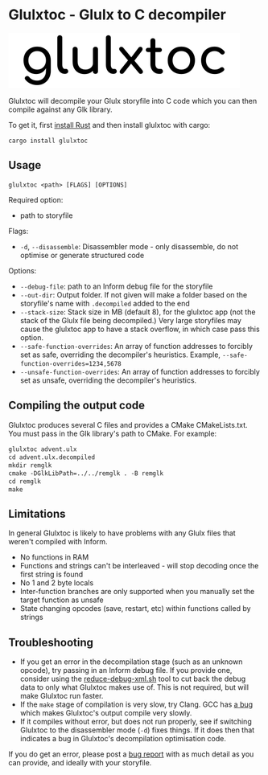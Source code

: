 Glulxtoc - Glulx to C decompiler
================================

![Glulxtoc logo](glulxtoc-logo.png)

Glulxtoc will decompile your Glulx storyfile into C code which you can then compile against any Glk library.

To get it, first [install Rust](https://rustup.rs/) and then install glulxtoc with cargo:

```
cargo install glulxtoc
```

Usage
-----

```
glulxtoc <path> [FLAGS] [OPTIONS]
```

Required option:

- path to storyfile

Flags:

- `-d`, `--disassemble`: Disassembler mode - only disassemble, do not optimise or generate structured code

Options:

- `--debug-file`: path to an Inform debug file for the storyfile
- `--out-dir`: Output folder. If not given will make a folder based on the storyfile's name with `.decompiled` added to the end
- `--stack-size`: Stack size in MB (default 8), for the glulxtoc app (not the stack of the Glulx file being decompiled.) Very large storyfiles may cause the glulxtoc app to have a stack overflow, in which case pass this option.
- `--safe-function-overrides`: An array of function addresses to forcibly set as safe, overriding the decompiler's heuristics. Example, `--safe-function-overrides=1234,5678`
- `--unsafe-function-overrides`: An array of function addresses to forcibly set as unsafe, overriding the decompiler's heuristics.

Compiling the output code
-------------------------

Glulxtoc produces several C files and provides a CMake CMakeLists.txt. You must pass in the Glk library's path to CMake. For example:

```
glulxtoc advent.ulx
cd advent.ulx.decompiled
mkdir remglk
cmake -DGlkLibPath=../../remglk . -B remglk
cd remglk
make
```

Limitations
-----------

In general Glulxtoc is likely to have problems with any Glulx files that weren't compiled with Inform.

- No functions in RAM
- Functions and strings can't be interleaved - will stop decoding once the first string is found
- No 1 and 2 byte locals
- Inter-function branches are only supported when you manually set the target function as unsafe
- State changing opcodes (save, restart, etc) within functions called by strings

Troubleshooting
---------------

- If you get an error in the decompilation stage (such as an unknown opcode), try passing in an Inform debug file. If you provide one, consider using the [reduce-debug-xml.sh](https://github.com/curiousdannii/if-decompiler/blob/master/tools/reduce-debug-xml.sh) tool to cut back the debug data to only what Glulxtoc makes use of. This is not required, but will make Glulxtoc run faster.
- If the `make` stage of compilation is very slow, try Clang. GCC has [a bug](https://gcc.gnu.org/bugzilla/show_bug.cgi?id=100393) which makes Glulxtoc's output compile very slowly.
- If it compiles without error, but does not run properly, see if switching Glulxtoc to the disassembler mode (`-d`) fixes things. If it does then that indicates a bug in Glulxtoc's decompilation optimisation code.

If you do get an error, please post a [bug report](https://github.com/curiousdannii/if-decompiler/issues) with as much detail as you can provide, and ideally with your storyfile.